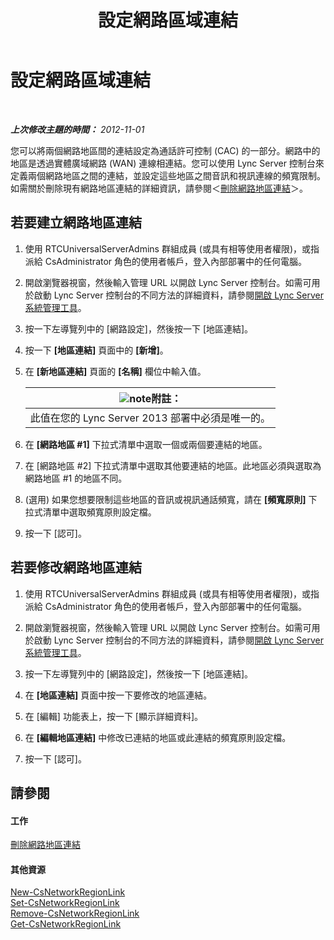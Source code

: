 ﻿---
title: 設定網路區域連結
TOCTitle: 設定網路區域連結
ms:assetid: 952bc93e-e6aa-4539-85c7-2b15f14eb382
ms:mtpsurl: https://technet.microsoft.com/zh-tw/library/Gg182551(v=OCS.15)
ms:contentKeyID: 49291716
ms.date: 08/10/2015
mtps_version: v=OCS.15
ms.translationtype: HT
---

# 設定網路區域連結

 

_**上次修改主題的時間：** 2012-11-01_

您可以將兩個網路地區間的連結設定為通話許可控制 (CAC) 的一部分。網路中的地區是透過實體廣域網路 (WAN) 連線相連結。您可以使用 Lync Server 控制台來定義兩個網路地區之間的連結，並設定這些地區之間音訊和視訊連線的頻寬限制。如需關於刪除現有網路地區連結的詳細資訊，請參閱＜[刪除網路地區連結](lync-server-2013-deleting-network-region-links.md)＞。

## 若要建立網路地區連結

1.  使用 RTCUniversalServerAdmins 群組成員 (或具有相等使用者權限)，或指派給 CsAdministrator 角色的使用者帳戶，登入內部部署中的任何電腦。

2.  開啟瀏覽器視窗，然後輸入管理 URL 以開啟 Lync Server 控制台。如需可用於啟動 Lync Server 控制台的不同方法的詳細資料，請參閱[開啟 Lync Server 系統管理工具](lync-server-2013-open-lync-server-administrative-tools.md)。

3.  按一下左導覽列中的 \[網路設定\]，然後按一下 \[地區連結\]。

4.  按一下 **\[地區連結\]** 頁面中的 **\[新增\]**。

5.  在 **\[新地區連結\]** 頁面的 **\[名稱\]** 欄位中輸入值。
    
    <table>
    <thead>
    <tr class="header">
    <th><img src="images/Gg398811.note(OCS.15).gif" title="note" alt="note" />附註：</th>
    </tr>
    </thead>
    <tbody>
    <tr class="odd">
    <td>此值在您的 Lync Server 2013 部署中必須是唯一的。</td>
    </tr>
    </tbody>
    </table>


6.  在 **\[網路地區 \#1\]** 下拉式清單中選取一個或兩個要連結的地區。

7.  在 \[網路地區 \#2\] 下拉式清單中選取其他要連結的地區。此地區必須與選取為網路地區 \#1 的地區不同。

8.  (選用) 如果您想要限制這些地區的音訊或視訊通話頻寬，請在 **\[頻寬原則\]** 下拉式清單中選取頻寬原則設定檔。

9.  按一下 \[認可\]。

## 若要修改網路地區連結

1.  使用 RTCUniversalServerAdmins 群組成員 (或具有相等使用者權限)，或指派給 CsAdministrator 角色的使用者帳戶，登入內部部署中的任何電腦。

2.  開啟瀏覽器視窗，然後輸入管理 URL 以開啟 Lync Server 控制台。如需可用於啟動 Lync Server 控制台的不同方法的詳細資料，請參閱[開啟 Lync Server 系統管理工具](lync-server-2013-open-lync-server-administrative-tools.md)。

3.  按一下左導覽列中的 \[網路設定\]，然後按一下 \[地區連結\]。

4.  在 **\[地區連結\]** 頁面中按一下要修改的地區連結。

5.  在 \[編輯\] 功能表上，按一下 \[顯示詳細資料\]。

6.  在 **\[編輯地區連結\]** 中修改已連結的地區或此連結的頻寬原則設定檔。

7.  按一下 \[認可\]。

## 請參閱

#### 工作

[刪除網路地區連結](lync-server-2013-deleting-network-region-links.md)  

#### 其他資源

[New-CsNetworkRegionLink](https://docs.microsoft.com/en-us/powershell/module/skype/New-CsNetworkRegionLink)  
[Set-CsNetworkRegionLink](https://docs.microsoft.com/en-us/powershell/module/skype/Set-CsNetworkRegionLink)  
[Remove-CsNetworkRegionLink](https://docs.microsoft.com/en-us/powershell/module/skype/Remove-CsNetworkRegionLink)  
[Get-CsNetworkRegionLink](https://docs.microsoft.com/en-us/powershell/module/skype/Get-CsNetworkRegionLink)

